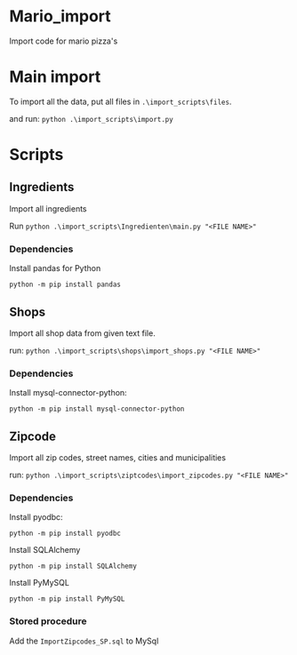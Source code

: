 # Mario_import
Import code for mario pizza's

# Main import

To import all the data, put all files in `.\import_scripts\files`.

and run: `python .\import_scripts\import.py`


# Scripts

## Ingredients

Import all ingredients

Run `python .\import_scripts\Ingredienten\main.py "<FILE NAME>"`

### Dependencies
Install pandas for Python

`python -m pip install pandas`


## Shops

Import all shop data from given text file.

run: `python .\import_scripts\shops\import_shops.py "<FILE NAME>"`

### Dependencies
Install mysql-connector-python:

`python -m pip install mysql-connector-python`

## Zipcode

Import all zip codes, street names, cities and municipalities

run: `python .\import_scripts\ziptcodes\import_zipcodes.py "<FILE NAME>"`

### Dependencies
Install pyodbc:

`python -m pip install pyodbc`

Install SQLAlchemy

`python -m pip install SQLAlchemy`

Install PyMySQL

`python -m pip install PyMySQL`

### Stored procedure
Add the `ImportZipcodes_SP.sql` to MySql
